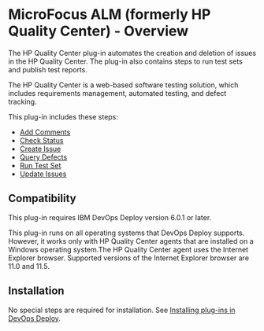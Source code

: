 
# MicroFocus ALM (formerly HP Quality Center) - Overview

The HP Quality Center plug-in automates the creation and deletion of issues in the HP Quality Center. The plug-in also contains steps to run test sets and publish test reports.

The HP Quality Center is a web-based software testing solution, which includes requirements management, automated testing, and defect tracking.

This plug-in includes these steps:

* [Add Comments](#add_comment)
* [Check Status](#check_status)
* [Create Issue](#create_issue)
* [Query Defects](#query_defects)
* [Run Test Set](#run_test_set)
* [Update Issues](#update_issues)

## Compatibility

This plug-in requires IBM DevOps Deploy version 6.0.1 or later.

This plug-in runs on all operating systems that DevOps Deploy supports. However, it works only with HP Quality Center agents that are installed on a Windows operating system.The HP Quality Center agent uses the Internet Explorer browser. Supported versions of the Internet Explorer browser are 11.0 and 11.5.

## Installation

No special steps are required for installation. See [Installing plug-ins in DevOps Deploy](https://community.ibm.com/community/user/wasdevops/blogs/laurel-dickson-bull1/2022/06/13/install-plugins "Installing plug-ins in DevOps Deploy").

